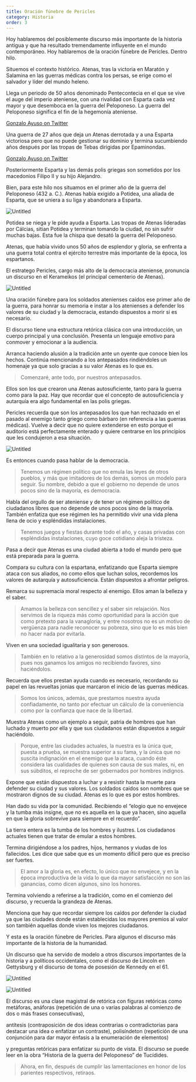 ```yaml
---
title: Oración fúnebre de Pericles
category: Historia
order: 3
---
```


Hoy hablaremos del posiblemente discurso más importante de la historia antigua y que ha resultado tremendamente influyente en el mundo contemporáneo. Hoy hablaremos de la oración fúnebre de Pericles. Dentro hilo.

Situemos el contexto histórico. Atenas, tras la victoria en Maratón y Salamina en las guerras médicas contra los persas, se erige como el salvador y líder del mundo heleno. 

Llega un periodo de 50 años denominado Pentecontecia en el que se vive el auge del imperio ateniense, con una rivalidad con Esparta cada vez mayor y que desemboca en la guerra del Peloponeso. La guerra del Peloponeso significa el fin de la hegemonía ateniense. 

[Gonzalo Ayuso on Twitter](https://twitter.com/gonzalo123/status/1551208311378296832)

Una guerra de 27 años que deja un Atenas derrotada y a una Esparta victoriosa pero que no puede gestionar su dominio y termina sucumbiendo años después por las tropas de Tebas dirigidas por Epaminondas. 

[Gonzalo Ayuso on Twitter](https://twitter.com/gonzalo123/status/1487784696218009604)

Posteriormente Esparta y las demás polis griegas son sometidos por los macedonios Filipo II y su hijo Alejandro.

Bien, para este hilo nos situamos en el primer año de la guerra del Peloponeso (432 a. C.). Atenas había exigido a Potidea, una aliada de Esparta, que se uniera a su liga y abandonara a Esparta.

![Untitled]({{site.baseurl}}/images/Oracion%200f7717c3048c45879a133beba3c8d8f4/Untitled.png)

Potidea se niega y le pide ayuda a Esparta. Las tropas de Atenas lideradas por Cálcias, sitian Potidea y terminan tomando la ciudad, no sin sufrir muchas bajas. Esta fue la chispa que desató la guerra del Peloponeso. 

Atenas, que había vivido unos 50 años de esplendor y gloria, se enfrenta a una guerra total contra el ejército terrestre más importante de la época, los espartanos.

El estratego Pericles, cargo más alto de la democracia ateniense, pronuncia un discurso en el Kerameikos (el principal cementerio de Atenas). 

![Untitled]({{site.baseurl}}/images/Oracion%200f7717c3048c45879a133beba3c8d8f4/Untitled%201.png)

Una oración fúnebre para los soldados atenienses caídos ese primer año de la guerra, para honrar su memoria e instar a los atenienses a defender los valores de su ciudad y la democracia, estando dispuestos a morir si es necesario.

El discurso tiene una estructura retórica clásica con una introducción, un cuerpo principal y una conclusión. Presenta un lenguaje emotivo para conmover y emocionar a la audiencia.

Arranca haciendo alusión a la tradición ante un oyente que conoce bien los hechos. Continúa mencionando a los antepasados rindiéndoles un homenaje ya que solo gracias a su valor Atenas es lo que es.

> Comenzaré, ante todo, por nuestros antepasados.

Ellos son los que crearon una Atenas autosuficiente, tanto para la guerra como para la paz. Hay que recordar que el concepto de autosuficiencia y autarquía era algo fundamental en las polis griegas.

Pericles recuerda que son los antepasados los que han rechazado en el pasado al enemigo tanto griego como bárbaro (en referencia a las guerras médicas). Vuelve a decir que no quiere extenderse en esto porque el auditorio está perfectamente enterado y quiere centrarse en los principios que les condujeron a esa situación.

![Untitled]({{site.baseurl}}/images/Oracion%200f7717c3048c45879a133beba3c8d8f4/Untitled%202.png)

Es entonces cuando pasa hablar de la democracia.

> Tenemos un régimen político que no emula las leyes de otros pueblos, y más que imitadores de los demás, somos un modelo para seguir. Su nombre, debido a que el gobierno no depende de unos pocos sino de la mayoría, es democracia.

Habla del orgullo de ser ateniense y de tener un régimen político de ciudadanos libres que no depende de unos pocos sino de la mayoría. También enfatiza que ese régimen les ha permitido vivir una vida plena llena de ocio y espléndidas instalaciones.

> Tenemos juegos y fiestas durante todo el año, y casas privadas con espléndidas instalaciones, cuyo goce cotidiano aleja la tristeza.

Pasa a decir que Atenas es una ciudad abierta a todo el mundo pero que está preparada para la guerra. 

Compara su cultura con la espartana, enfatizando que Esparta siempre ataca con sus aliados, no como ellos que luchan solos, recordemos los valores de autarquía y autosuficiencia. Están dispuestos a afrontar peligros.

Remarca su supremacía moral respecto al enemigo. Ellos aman la belleza y el saber.

> Amamos la belleza con sencillez y el saber sin relajación. Nos servimos de la riqueza más como oportunidad para la acción que como pretexto para la vanagloria, y entre nosotros no es un motivo de vergüenza para nadie reconocer su pobreza, sino que lo es más bien no hacer nada por evitarla.

Viven en una sociedad igualitaria y son generosos.

> También en lo relativo a la generosidad somos distintos de la mayoría, pues nos ganamos los amigos no recibiendo favores, sino haciéndolos.

Recuerda que ellos prestan ayuda cuando es necesario, recordando su papel en las revueltas jonias que marcaron el inicio de las guerras médicas.

> Somos los únicos, además, que prestamos nuestra ayuda confiadamente, no tanto por efectuar un cálculo de la conveniencia como por la confianza que nace de la libertad.

Muestra Atenas como un ejemplo a seguir, patria de hombres que han luchado y muerto por ella y que sus ciudadanos están dispuestos a seguir haciéndolo.

> Porque, entre las ciudades actuales, la nuestra es la única que, puesta a prueba, se muestra superior a su fama, y la única que no suscita indignación en el enemigo que la ataca, cuando éste considera las cualidades de quienes son causa de sus males, ni, en sus súbditos, el reproche de ser gobernados por hombres indignos.

Expone que están dispuestos a luchar y a resistir hasta la muerte para defender su ciudad y sus valores. Los soldados caídos son nombres que se mostraron dignos de su ciudad. Atenas es lo que es por estos hombres. 

Han dado su vida por la comunidad. Recibiendo el “elogio que no envejece y la tumba más insigne, que no es aquella en la que ya hacen, sino aquella en que la gloria sobrevive para siempre en el recuerdo”.

La tierra entera es la tumba de los hombres y ilustres. Los ciudadanos actuales tienen que tratar de emular a estos hombres.

Termina dirigiéndose a los padres, hijos, hermanos y viudas de los fallecidos. Les dice que sabe que es un momento difícil pero que es preciso ser fuertes.

> El amor a la gloria es, en efecto, lo único que no envejece, y en la época improductiva de la vida lo que da mayor satisfacción no son las ganancias, como dicen algunos, sino los honores.

Termina volviendo a referirse a la tradición, como en el comienzo del discurso, y recuerda la grandeza de Atenas. 

Menciona que hay que recordar siempre los caídos por defender la ciudad ya que las ciudades donde están establecidas los mayores premios al valor son también aquellas donde viven los mejores ciudadanos.

Y esta es la oración fúnebre de Pericles. Para algunos el discurso más importante de la historia de la humanidad. 

Un discurso que ha servido de modelo a otros discursos importantes de la historia y a políticos occidentales, como el discurso de Lincoln en Gettysburg y el discurso de toma de posesión de Kennedy en el 61.

![Untitled]({{site.baseurl}}/images/Oracion%200f7717c3048c45879a133beba3c8d8f4/Untitled%203.png)

![Untitled]({{site.baseurl}}/images/Oracion%200f7717c3048c45879a133beba3c8d8f4/Untitled%204.png)

El discurso es una clase magistral de retórica con figuras retóricas como metáforas, anáforas (repetición de una o varias palabras al comienzo de dos o más frases consecutivas), 

antítesis (contraposición de dos ideas contrarias o contradictorias para destacar una idea o enfatizar un contraste), polisíndeton (repetición de una conjunción para dar mayor énfasis a la enumeración de elementos) 

y preguntas retóricas para enfatizar su punto de vista. El discurso se puede leer en la obra “Historia de la guerra del Peloponeso” de Tucídides.

> Ahora, en fin, después de cumplir las lamentaciones en honor de los parientes respectivos, retiraos.